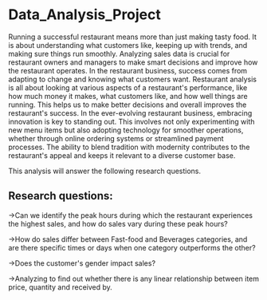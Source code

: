 # Data_Analysis_Project
Running a successful restaurant means more than just making tasty food. It is about
understanding what customers like, keeping up with trends, and making sure things run
smoothly. Analyzing sales data is crucial for restaurant owners and managers to make smart
decisions and improve how the restaurant operates.
In the restaurant business, success comes from adapting to change and knowing what customers
want. Restaurant analysis is all about looking at various aspects of a restaurant's performance,
like how much money it makes, what customers like, and how well things are running. This
helps us to make better decisions and overall improves the restaurant's success.
In the ever-evolving restaurant business, embracing innovation is key to standing out. This
involves not only experimenting with new menu items but also adopting technology for
smoother operations, whether through online ordering systems or streamlined payment
processes. The ability to blend tradition with modernity contributes to the restaurant's appeal and
keeps it relevant to a diverse customer base.

This analysis will answer the following research questions.

## Research questions:

->Can we identify the peak hours during which the restaurant experiences the highest sales,
and how do sales vary during these peak hours?

->How do sales differ between Fast-food and Beverages categories, and are there specific
times or days when one category outperforms the other?

->Does the customer's gender impact sales?

->Analyzing to find out whether there is any linear relationship between item price,
quantity and received by.
